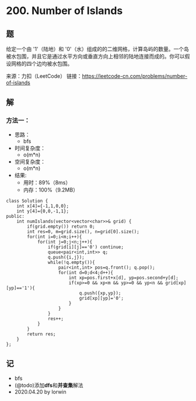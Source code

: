 # 200. Number of Islands

## 题

给定一个由 '1'（陆地）和 '0'（水）组成的的二维网格，计算岛屿的数量。一个岛被水包围，并且它是通过水平方向或垂直方向上相邻的陆地连接而成的。你可以假设网格的四个边均被水包围。

来源：力扣（LeetCode）
链接：https://leetcode-cn.com/problems/number-of-islands

## 解

### 方法一：
- 思路：
  - bfs
- 时间复杂度：
  - o(m*n)
- 空间复杂度：
  - o(m*n)
- 结果:
  - 用时：89%（8ms）
  - 内存：100%（9.2MB）
```
class Solution {
    int x[4]={-1,1,0,0};
    int y[4]={0,0,-1,1};
public:
    int numIslands(vector<vector<char>>& grid) {
        if(grid.empty()) return 0;
        int res=0, m=grid.size(), n=grid[0].size();
        for(int i=0;i<m;i++){
            for(int j=0;j<n;j++){
                if(grid[i][j]=='0') continue;
                queue<pair<int,int>> q;
                q.push({i,j});
                while(!q.empty()){
                    pair<int,int> pos=q.front(); q.pop();
                    for(int d=0;d<4;d++){
                        int xp=pos.first+x[d], yp=pos.second+y[d];
                        if(xp>=0 && xp<m && yp>=0 && yp<n && grid[xp][yp]=='1'){
                            q.push({xp,yp});
                            grid[xp][yp]='0';
                        }
                    }
                }
                res++;
            }
        }
        return res;
    }
};
```

## 记
<!-- 
基础：@basic
重点：@important
记忆：@memory
易错：@warning
 -->

- bfs
- (@todo)添加**dfs**和**并查集**解法
- 2020.04.20 by lorwin